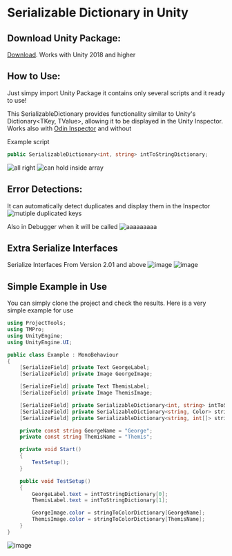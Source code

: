 # Serializable Dictionary in Unity

## Download Unity Package:
[Download](https://github.com/EduardMalkhasyan/Serializable-Dictionary-Unity/releases). Works with Unity 2018 and higher

## How to Use:
Just simpy import Unity Package it contains only several scripts and it ready to use!

This SerializableDictionary provides functionality similar to Unity's Dictionary<TKey, TValue>, allowing it to be displayed in the Unity Inspector.
Works also with [Odin Inspector](https://odininspector.com/) and without

Example script
```csharp
public SerializableDictionary<int, string> intToStringDictionary;
```

![all right](https://github.com/EduardMalkhasyan/Serializable-Dictionary-Unity/assets/78969017/e0ae59f1-1b72-4d33-bb18-c2a1e1c802d4)
![can hold inside array](https://github.com/EduardMalkhasyan/Serializable-Dictionary-Unity/assets/78969017/0c4a7b6e-2323-47b4-9fd9-f5f2d45c8ec6)

## Error Detections:

It can automatically detect duplicates and display them in the Inspector
![mutiple duplicated keys](https://github.com/EduardMalkhasyan/Serializable-Dictionary-Unity/assets/78969017/99fc3aef-d764-436a-8b48-0bab0983700e)

Also in Debugger when it will be called
![aaaaaaaaa](https://github.com/EduardMalkhasyan/Serializable-Dictionary-Unity/assets/78969017/fd9ba251-1389-4a5f-8d21-018d87e718f3)

## Extra Serialize Interfaces
Serialize Interfaces From Version 2.01 and above
![image](https://github.com/EduardMalkhasyan/Serializable-Dictionary-Unity/assets/78969017/9750342a-19fd-4b5d-8462-566972f41d0a)
![image](https://github.com/EduardMalkhasyan/Serializable-Dictionary-Unity/assets/78969017/558baa41-43be-4fd3-a4b0-2fd50ce60720)

## Simple Example in Use
You can simply clone the project and check the results. Here is a very simple example for use

```csharp
using ProjectTools;
using TMPro;
using UnityEngine;
using UnityEngine.UI;

public class Example : MonoBehaviour
{
    [SerializeField] private Text GeorgeLabel;
    [SerializeField] private Image GeorgeImage;

    [SerializeField] private Text ThemisLabel;
    [SerializeField] private Image ThemisImage;

    [SerializeField] private SerializableDictionary<int, string> intToStringDictionary;
    [SerializeField] private SerializableDictionary<string, Color> stringToColorDictionary;
    [SerializeField] private SerializableDictionary<string, int[]> stringToIntArrayDictionary;

    private const string GeorgeName = "George";
    private const string ThemisName = "Themis";

    private void Start()
    {
        TestSetup();
    }

    public void TestSetup()
    {
        GeorgeLabel.text = intToStringDictionary[0];
        ThemisLabel.text = intToStringDictionary[1];

        GeorgeImage.color = stringToColorDictionary[GeorgeName];
        ThemisImage.color = stringToColorDictionary[ThemisName];
    }
}
```

![image](https://github.com/EduardMalkhasyan/Serializable-Dictionary-Unity/assets/78969017/6de88d75-b586-4ae4-a8bd-371670e250a5)
